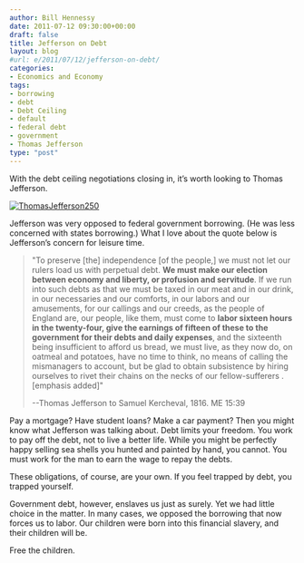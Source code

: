```yaml
---
author: Bill Hennessy
date: 2011-07-12 09:30:00+00:00
draft: false
title: Jefferson on Debt
layout: blog
#url: e/2011/07/12/jefferson-on-debt/
categories:
- Economics and Economy
tags:
- borrowing
- debt
- Debt Ceiling
- default
- federal debt
- government
- Thomas Jefferson
type: "post"
---
```


With the debt ceiling negotiations closing in, it’s worth looking to Thomas Jefferson. 

[![ThomasJefferson250](https://hennessysview.com/wp-content/uploads/2011/07/ThomasJefferson250_thumb.jpg)
](https://hennessysview.com/wp-content/uploads/2011/07/ThomasJefferson250.jpg)

Jefferson was very opposed to federal government borrowing. (He was less concerned with states borrowing.) What I love about the quote below is Jefferson’s concern for leisure time. 



>   "To preserve [the] independence [of the people,] we must not let our rulers load us with perpetual debt. **We must make our election between economy and liberty, or profusion and servitude**. If we run into such debts as that we must be taxed in our meat and in our drink, in our necessaries and our comforts, in our labors and our amusements, for our callings and our creeds, as the people of England are, our people, like them, must come to **labor sixteen hours in the twenty-four, give the earnings of fifteen of these to the government for their debts and daily expenses**, and the sixteenth being insufficient to afford us bread, we must live, as they now do, on oatmeal and potatoes, have no time to think, no means of calling the mismanagers to account, but be glad to obtain subsistence by hiring ourselves to rivet their chains on the necks of our fellow-sufferers . [emphasis added]"    
> 
> --Thomas Jefferson to Samuel Kercheval, 1816. ME 15:39 
> 
> 





Pay a mortgage? Have student loans? Make a car payment? Then you might know what Jefferson was talking about. Debt limits your freedom. You work to pay off the debt, not to live a better life. While you might be perfectly happy selling sea shells you hunted and painted by hand, you cannot. You must work for the man to earn the wage to repay the debts. 

These obligations, of course, are your own. If you feel trapped by debt, you trapped yourself.

Government debt, however, enslaves us just as surely. Yet we had little choice in the matter. In many cases, we opposed the borrowing that now forces us to labor. Our children were born into this financial slavery, and their children will be. 

Free the children.
